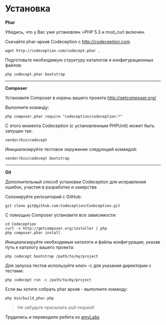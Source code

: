 # Установка

**Phar**

Убедись, что у Вас уже установлен >PHP 5.3 и mod_curl включен.

Скачайте phar-архив Codeception с http://codeception.com

~~~
wget http://codeception.com/codecept.phar .
~~~

Подготовьте необходимую структуру каталогов и конфигурационных файлов:

~~~
php codecept.phar bootstrap
~~~

---

**Composer**

Установите Composer в корень вашего проекта http://getcomposer.org/

Выполните команду:

~~~
php composer.phar require "codeception/codeception:*"
~~~

С этого момента Codeception (с установленным PHPUnit) может быть запущен так:

~~~
vendor/bin/codecept
~~~

Инициализируйте тестовое окружение следующей командой: 

~~~
vendor/bin/codecept bootstrap
~~~

---

**Git**

Дополнительный способ установки Codeception для исправления ошибок, участия в разработке и хакерства

Склонируйте репозиторий с GitHub:

~~~
git clone git@github.com:Codeception/Codeception.git
~~~

С помощью Composer установите все зависимости:

~~~
cd Codeception
curl -s http://getcomposer.org/installer | php
php composer.phar install
~~~

Инициализируйте  необходимые каталоги и файлы конфигурации, указав путь к каталогу вашего проекта:

~~~
php codecept bootstrap /path/to/my/project
~~~

Для запуска тестов используйте ключ -c для указания директории с тестами:

~~~
php codecept run -c /path/to/my/project
~~~

Если вы хотите собрать phar архив - выполните команду:

~~~
php bin/build_phar.php
~~~

>Не забудьте присылать pull-request!

Трудились и переводили ребята из [amyLabs](http://amylabs.ru/)